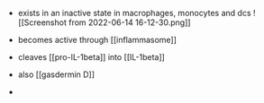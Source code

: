 - exists in an inactive state in macrophages, monocytes and dcs 
![[Screenshot from 2022-06-14 16-12-30.png]]

- becomes active through [[inflammasome]]
- cleaves [[pro-IL-1beta]] into [[IL-1beta]]
- also [[gasdermin D]]
- 